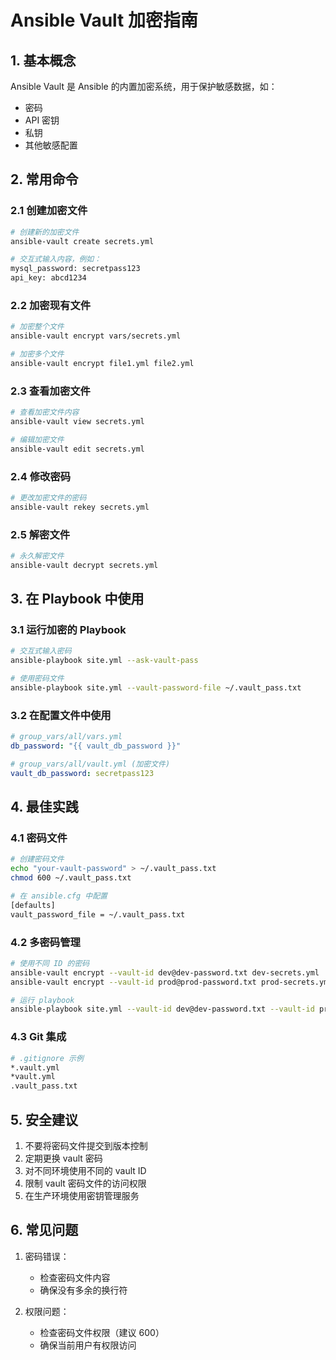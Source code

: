 # Ansible Vault 加密指南

## 1. 基本概念
Ansible Vault 是 Ansible 的内置加密系统，用于保护敏感数据，如：
- 密码
- API 密钥
- 私钥
- 其他敏感配置

## 2. 常用命令

### 2.1 创建加密文件
```bash
# 创建新的加密文件
ansible-vault create secrets.yml

# 交互式输入内容，例如：
mysql_password: secretpass123
api_key: abcd1234
```

### 2.2 加密现有文件
```bash
# 加密整个文件
ansible-vault encrypt vars/secrets.yml

# 加密多个文件
ansible-vault encrypt file1.yml file2.yml
```

### 2.3 查看加密文件
```bash
# 查看加密文件内容
ansible-vault view secrets.yml

# 编辑加密文件
ansible-vault edit secrets.yml
```

### 2.4 修改密码
```bash
# 更改加密文件的密码
ansible-vault rekey secrets.yml
```

### 2.5 解密文件
```bash
# 永久解密文件
ansible-vault decrypt secrets.yml
```

## 3. 在 Playbook 中使用

### 3.1 运行加密的 Playbook
```bash
# 交互式输入密码
ansible-playbook site.yml --ask-vault-pass

# 使用密码文件
ansible-playbook site.yml --vault-password-file ~/.vault_pass.txt
```

### 3.2 在配置文件中使用
```yaml
# group_vars/all/vars.yml
db_password: "{{ vault_db_password }}"

# group_vars/all/vault.yml (加密文件)
vault_db_password: secretpass123
```

## 4. 最佳实践

### 4.1 密码文件
```bash
# 创建密码文件
echo "your-vault-password" > ~/.vault_pass.txt
chmod 600 ~/.vault_pass.txt

# 在 ansible.cfg 中配置
[defaults]
vault_password_file = ~/.vault_pass.txt
```

### 4.2 多密码管理
```bash
# 使用不同 ID 的密码
ansible-vault encrypt --vault-id dev@dev-password.txt dev-secrets.yml
ansible-vault encrypt --vault-id prod@prod-password.txt prod-secrets.yml

# 运行 playbook
ansible-playbook site.yml --vault-id dev@dev-password.txt --vault-id prod@prod-password.txt
```

### 4.3 Git 集成
```bash
# .gitignore 示例
*.vault.yml
*vault.yml
.vault_pass.txt
```

## 5. 安全建议
1. 不要将密码文件提交到版本控制
2. 定期更换 vault 密码
3. 对不同环境使用不同的 vault ID
4. 限制 vault 密码文件的访问权限
5. 在生产环境使用密钥管理服务

## 6. 常见问题
1. 密码错误：
   - 检查密码文件内容
   - 确保没有多余的换行符
   
2. 权限问题：
   - 检查密码文件权限（建议 600）
   - 确保当前用户有权限访问 